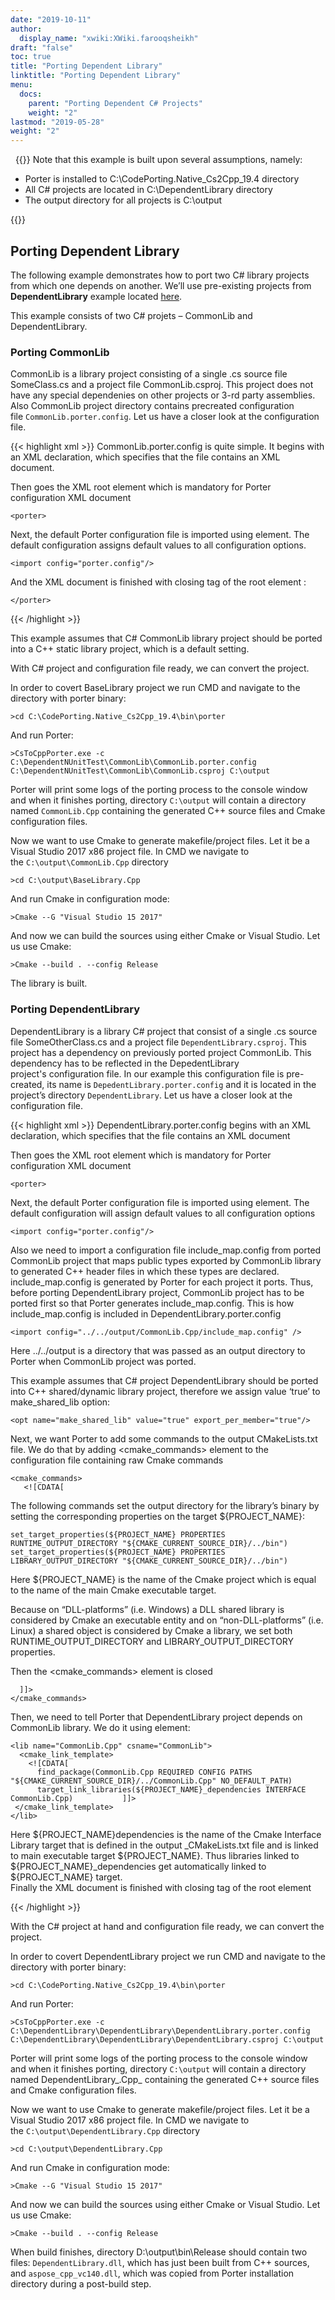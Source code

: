 ```yaml
---
date: "2019-10-11"
author:
  display_name: "xwiki:XWiki.farooqsheikh"
draft: "false"
toc: true
title: "Porting Dependent Library"
linktitle: "Porting Dependent Library"
menu:
  docs:
    parent: "Porting Dependent C# Projects"
    weight: "2"
lastmod: "2019-05-28"
weight: "2"
---
```


&nbsp;
{{<note>}}
Note that this example is built upon several assumptions, namely:
<ul>
<li>
Porter is installed to C:\CodePorting.Native_Cs2Cpp_19.4 directory
</li>
<li>
All C# projects are located in C:\DependentLibrary directory
</li>
<li>
The output directory for all projects is C:\output
</li>
</ul>
{{</note>}}


## Porting Dependent Library ##

The following example demonstrates how to port two C# library projects from which one depends on another. We’ll use pre-existing projects from **DependentLibrary** example located [here](https://github.com/codeporting-native/codeporting-native-cs2cpp).

This example consists of two C# projets – CommonLib and DependentLibrary.

### Porting CommonLib ###

CommonLib is a library project consisting of a single .cs source file SomeClass.cs and a project file CommonLib.csproj. This project does not have any special dependenies on other projects or 3-rd party assemblies. Also CommonLib project directory contains precreated configuration file ``CommonLib.porter.config``. Let us have a closer look at the configuration file.

{{< highlight xml >}}
CommonLib.porter.config is quite simple. It begins with an XML declaration, which specifies that the file contains an XML document.  

Then goes the XML root element <porter> which is mandatory for Porter configuration XML document  

    <porter>  

Next, the default Porter configuration file is imported using <import> element. The default configuration assigns default values to all configuration options.  

    <import config="porter.config"/>  

And the XML document is finished with closing tag of the root element <porter>:  

    </porter>
{{< /highlight >}}


This example assumes that C# CommonLib library project should be ported into a C++ static library project, which is a default setting.

With C# project and configuration file ready, we can convert the project.

In order to covert BaseLibrary project we run CMD and navigate to the directory with porter binary:

```
>cd C:\CodePorting.Native_Cs2Cpp_19.4\bin\porter
```


And run Porter:

```
>CsToCppPorter.exe -c C:\DependentNUnitTest\CommonLib\CommonLib.porter.config C:\DependentNUnitTest\CommonLib\CommonLib.csproj C:\output
```

Porter will print some logs of the porting process to the console window and when it finishes porting, directory ``C:\output`` will contain a directory named ``CommonLib.Cpp`` containing the generated C++ source files and Cmake configuration files.

Now we want to use Cmake to generate makefile/project files. Let it be a Visual Studio 2017 x86 project file. In CMD we navigate to the ``C:\output\CommonLib.Cpp`` directory

```
>cd C:\output\BaseLibrary.Cpp
```


And run Cmake in configuration mode:

```
>Cmake --G "Visual Studio 15 2017"
```


And now we can build the sources using either Cmake or Visual Studio. Let us use Cmake:

```
>Cmake --build . --config Release
```


The library is built.

### Porting DependentLibrary ###

DependentLibrary is a library C# project that consist of a single .cs source file SomeOtherClass.cs and a project file ``DependentLibrary.csproj``. This project has a dependency on previously ported project CommonLib. This dependency has to be reflected in the DepedentLibrary project's configuration file. In our example this configuration file is pre-created, its name is ``DepedentLibrary.porter.config`` and it is located in the project’s directory ``DependentLibrary``. Let us have a closer look at the configuration file.

{{< highlight xml >}}
DependentLibrary.porter.config begins with an XML declaration, which specifies that the file contains an XML document   

Then goes the XML root element <porter> which is mandatory for Porter configuration XML document   

    <porter>   

Next, the default Porter configuration file is imported using <import> element. The default configuration will assign default values to all configuration options   

    <import config="porter.config"/>   

Also we need to import a configuration file include_map.config from ported CommonLib project that maps public types exported by CommonLib library to generated C++ header files in which these types are declared. include_map.config is generated by Porter for each project it ports. Thus, before porting DependentLibrary project, CommonLib project has to be ported first so that Porter generates include_map.config. This is how include_map.config is included in DependentLibrary.porter.config  

    <import config="../../output/CommonLib.Cpp/include_map.config" />   

Here ../../output is a directory that was passed as an output directory to Porter when CommonLib project was ported.  

This example assumes that C# project DependentLibrary should be ported into C++ shared/dynamic library project, therefore we assign value ‘true’ to make_shared_lib option:

    <opt name="make_shared_lib" value="true" export_per_member="true"/>

Next, we want Porter to add some commands to the output CMakeLists.txt file. We do that by adding <cmake_commands> element to the configuration file containing raw Cmake commands  

    <cmake_commands>  
       <![CDATA[

The following commands set the output directory for the library’s binary by setting the corresponding properties on the target ${PROJECT_NAME}:  

    set_target_properties(${PROJECT_NAME} PROPERTIES RUNTIME_OUTPUT_DIRECTORY "${CMAKE_CURRENT_SOURCE_DIR}/../bin")
    set_target_properties(${PROJECT_NAME} PROPERTIES LIBRARY_OUTPUT_DIRECTORY "${CMAKE_CURRENT_SOURCE_DIR}/../bin")  

Here ${PROJECT_NAME} is the name of the Cmake project which is equal to the name of the main Cmake executable target.  

Because on “DLL-platforms” (i.e. Windows) a DLL shared library is considered by Cmake an executable entity and on “non-DLL-platforms” (i.e. Linux) a shared object is considered by Cmake a library, we set both RUNTIME_OUTPUT_DIRECTORY and LIBRARY_OUTPUT_DIRECTORY properties.

Then the <cmake_commands> element is closed   

      ]]>   
    </cmake_commands>   

Then, we need to tell Porter that DependentLibrary project depends on CommonLib library. We do it using <lib> element:   

    <lib name="CommonLib.Cpp" csname="CommonLib">   
      <cmake_link_template>   
        <![CDATA[
          find_package(CommonLib.Cpp REQUIRED CONFIG PATHS "${CMAKE_CURRENT_SOURCE_DIR}/../CommonLib.Cpp" NO_DEFAULT_PATH)   
          target_link_libraries(${PROJECT_NAME}_dependencies INTERFACE CommonLib.Cpp)           ]]>   
     </cmake_link_template>   
    </lib>   

Here ${PROJECT_NAME}dependencies is the name of the Cmake Interface Library target that is defined in the output _CMakeLists.txt file and is linked to main executable target ${PROJECT_NAME}. Thus libraries linked to ${PROJECT_NAME}_dependencies get automatically linked to ${PROJECT_NAME} target.   
Finally the XML document is finished with closing tag of the root element <porter>   

</porter>
{{< /highlight >}}


With the C# project at hand and configuration file ready, we can convert the project.

In order to covert DependentLibrary project we run CMD and navigate to the directory with porter binary:

```
>cd C:\CodePorting.Native_Cs2Cpp_19.4\bin\porter
```


And run Porter:

```
>CsToCppPorter.exe -c C:\DependentLibrary\DependentLibrary\DependentLibrary.porter.config C:\DependentLibrary\DependentLibrary\DependentLibrary.csproj C:\output
```


Porter will print some logs of the porting process to the console window and when it finishes porting, directory ``C:\output`` will contain a directory named DependentLibrary_.Cpp_ containing the generated C++ source files and Cmake configuration files.

Now we want to use Cmake to generate makefile/project files. Let it be a Visual Studio 2017 x86 project file. In CMD we navigate to the ``C:\output\DependentLibrary.Cpp`` directory

```
>cd C:\output\DependentLibrary.Cpp
```

And run Cmake in configuration mode:

```
>Cmake --G "Visual Studio 15 2017"
```

And now we can build the sources using either Cmake or Visual Studio. Let us use Cmake:

```
>Cmake --build . --config Release
```

When build finishes, directory D:\output\bin\Release should contain two files: ``DependentLibrary.dll``, which has just been built from C++ sources, and ``aspose_cpp_vc140.dll``, which was copied from Porter installation directory during a post-build step.
